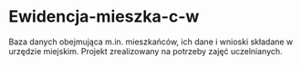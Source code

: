 # Ewidencja-mieszka-c-w
Baza danych obejmująca m.in. mieszkańców, ich dane i wnioski składane w urzędzie miejskim. Projekt zrealizowany na potrzeby zajęć uczelnianych.
